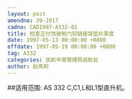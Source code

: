 ```yaml
---
layout: post
amendno: 39-1917
cadno: CAD1997-A332-01
title: 检查正付驾驶舱门铰链接耳垫片厚度
date: 1997-05-13 00:00:00 +0800
effdate: 1997-05-19 00:00:00 +0800
tag: A332
categories: 民航中南管理局适航处
author: 赵燕莉
---
```


##适用范围:
AS 332 C,C1,L和L1型直升机。

